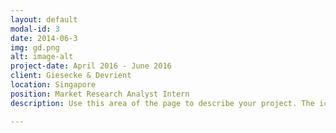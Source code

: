 ```yaml
---
layout: default
modal-id: 3
date: 2014-06-3
img: gd.png
alt: image-alt
project-date: April 2016 - June 2016
client: Giesecke & Devrient
location: Singapore
position: Market Research Analyst Intern 
description: Use this area of the page to describe your project. The icon above is part of a free icon set by <a href="https://sellfy.com/p/8Q9P/jV3VZ/">Flat Icons</a>. On their website, you can download their free set with 16 icons, or you can purchase the entire set with 146 icons for only $12!

---
```

